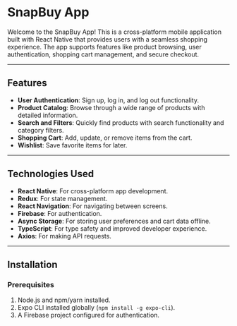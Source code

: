 #  SnapBuy App

Welcome to the SnapBuy App! This is a cross-platform mobile application built with React Native that provides users with a seamless shopping experience. The app supports features like product browsing, user authentication, shopping cart management, and secure checkout.

---

## Features

- **User Authentication**: Sign up, log in, and log out functionality.
- **Product Catalog**: Browse through a wide range of products with detailed information.
- **Search and Filters**: Quickly find products with search functionality and category filters.
- **Shopping Cart**: Add, update, or remove items from the cart.
- **Wishlist**: Save favorite items for later.
  
---

## Technologies Used

- **React Native**: For cross-platform app development.
- **Redux**: For state management.
- **React Navigation**: For navigating between screens.
- **Firebase**: For authentication.
- **Async Storage**: For storing user preferences and cart data offline.
- **TypeScript**: For type safety and improved developer experience.
- **Axios**: For making API requests.

---

## Installation

### Prerequisites
1. Node.js and npm/yarn installed.
2. Expo CLI installed globally (`npm install -g expo-cli`).
3. A Firebase project configured for authentication.
